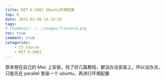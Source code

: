 ```yaml
---
title: MIT 6.S081 Ubuntu环境配置
top: 0
date: 2021-02-08 14:14:35
tags:
# thumbnail: /../images/frontend.png
toc: true
comment: true
categories:
    - CS Course
    - MIT 6.S081
---
```


<!-- Operating System Engineering -->

原本想在自己的 Mac 上安装，找了好几篇教程，都没办法安装上，所以没办法，只能先在 parallel 里装一个 ubuntu，再进行环境配置

<!-- more -->